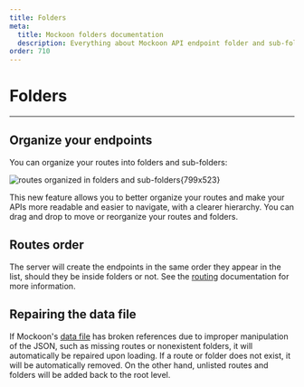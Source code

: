 ```yaml
---
title: Folders
meta:
  title: Mockoon folders documentation
  description: Everything about Mockoon API endpoint folder and sub-folders organization, reordering, auto repair and route precedence
order: 710
---
```


# Folders

---

## Organize your endpoints

You can organize your routes into folders and sub-folders:

![routes organized in folders and sub-folders{799x523}](docs-img:routes-nested-folder.png)

This new feature allows you to better organize your routes and make your APIs more readable and easier to navigate, with a clearer hierarchy.
You can drag and drop to move or reorganize your routes and folders.

## Routes order

The server will create the endpoints in the same order they appear in the list, should they be inside folders or not. See the [routing](docs:api-endpoints/routing#routes-order) documentation for more information.

## Repairing the data file

If Mockoon's [data file](docs:mockoon-data-files/data-storage-location) has broken references due to improper manipulation of the JSON, such as missing routes or nonexistent folders, it will automatically be repaired upon loading.
If a route or folder does not exist, it will be automatically removed. On the other hand, unlisted routes and folders will be added back to the root level.
